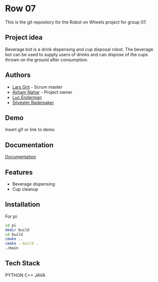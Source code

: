 
# Row 07

This is the git repository for the Robot on Wheels project for group 07.


## Project idea

Beverage bot is a drink dispensing and cup disposal robot. The beverage bot can be used to supply users of drinks and can dispose of the cups thrown on the ground after consumption.


## Authors

- [Lars Grit](https://gitlab.fdmci.hva.nl/gritla) - Scrum master
- [Ayham Nahar](https://gitlab.fdmci.hva.nl/nahara) - Project owner
- [Luc Enderman](https://gitlab.fdmci.hva.nl/enderml)
- [Silvester Rademaker](https://gitlab.fdmci.hva.nl/rademas1)


## Demo

Insert gif or link to demo


## Documentation

[Documentation](/docs/)


## Features

- Beverage dispensing
- Cup cleanup


## Installation

For pi:
```bash
cd pi
mkdir build
cd build
cmake ..
cmake --build .
./main
```
## Tech Stack

PYTHON
C++
JAVA
